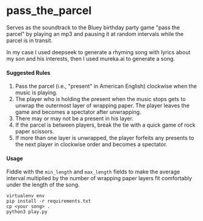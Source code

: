# pass_the_parcel
Serves as the soundtrack to the Bluey birthday party game "pass the parcel" by playing an mp3 and 
pausing it at random intervals while the parcel is in transit.

In my case I used deepseek to generate a rhyming song with lyrics about my son and his interests,
then I used mureka.ai to generate a song.

#### Suggested Rules
1. Pass the parcel (i.e., "present" in American English) clockwise when
the music is playing.
2. The player who is holding the present when the music stops gets to unwrap the outermost
layer of wrapping paper. The player leaves the game and becomes a spectator after
unwrapping.
3. There may or may not be a present in his layer.
4. If the parcel is between players, break the tie with a quick game of rock paper
scissors.
5. If more than one layer is unwrapped, the player forfeits any presents to the next
player in clockwise order and becomes a spectator.

#### Usage

Fiddle with the `min_length` and `max_length` fields to make the average interval multiplied by the
number of wrapping paper layers fit comfortably under the length of the song.

```
virtualenv env
pip install -r requirements.txt
cp <your song> .
python3 play.py
```